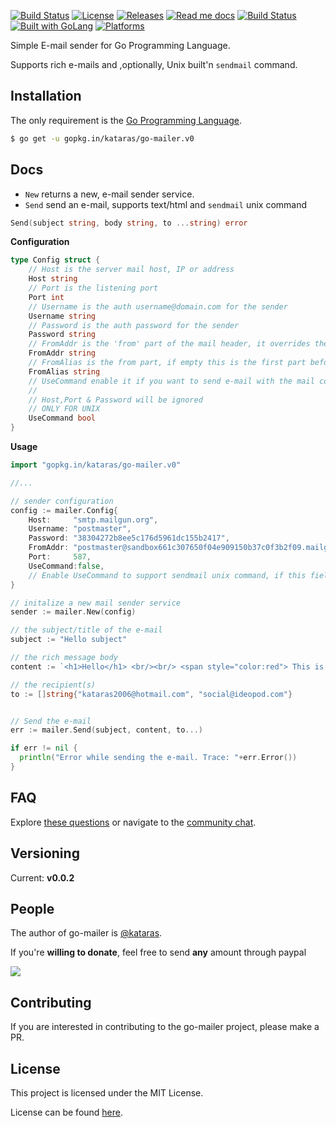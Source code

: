 <a href="https://travis-ci.org/kataras/go-mailer"><img src="https://img.shields.io/travis/kataras/go-mailer.svg?style=flat-square" alt="Build Status"></a>
<a href="https://gopkg.in/kataras/go-mailer.v0/blob/master/LICENSE"><img src="https://img.shields.io/badge/%20license-MIT%20%20License%20-E91E63.svg?style=flat-square" alt="License"></a>
<a href="https://gopkg.in/kataras/go-mailer.v0/releases"><img src="https://img.shields.io/badge/%20release%20-%20v0.0.2-blue.svg?style=flat-square" alt="Releases"></a>
<a href="#docs"><img src="https://img.shields.io/badge/%20docs-reference-5272B4.svg?style=flat-square" alt="Read me docs"></a>
<a href="https://kataras.rocket.chat/channel/go-mailer"><img src="https://img.shields.io/badge/%20community-chat-00BCD4.svg?style=flat-square" alt="Build Status"></a>
<a href="https://golang.org"><img src="https://img.shields.io/badge/powered_by-Go-3362c2.svg?style=flat-square" alt="Built with GoLang"></a>
<a href="#"><img src="https://img.shields.io/badge/platform-Any--OS-yellow.svg?style=flat-square" alt="Platforms"></a>


Simple E-mail sender for Go Programming Language.

Supports rich e-mails and ,optionally, Unix built'n  `sendmail` command.

Installation
------------
The only requirement is the [Go Programming Language](https://golang.org/dl).

```bash
$ go get -u gopkg.in/kataras/go-mailer.v0
```


Docs
------------

- `New` returns a new, e-mail sender service.
- `Send` send an e-mail, supports text/html and `sendmail` unix command
```go
Send(subject string, body string, to ...string) error
```

**Configuration**

```go
type Config struct {
    // Host is the server mail host, IP or address
    Host string
    // Port is the listening port
    Port int
    // Username is the auth username@domain.com for the sender
    Username string
    // Password is the auth password for the sender
    Password string
    // FromAddr is the 'from' part of the mail header, it overrides the username
    FromAddr string
    // FromAlias is the from part, if empty this is the first part before @ from the Username field
    FromAlias string
    // UseCommand enable it if you want to send e-mail with the mail command  instead of smtp
    //
    // Host,Port & Password will be ignored
    // ONLY FOR UNIX
    UseCommand bool
}

```

**Usage**

```go
import "gopkg.in/kataras/go-mailer.v0"

//...

// sender configuration
config := mailer.Config{
    Host:     "smtp.mailgun.org",
    Username: "postmaster",
    Password: "38304272b8ee5c176d5961dc155b2417",
    FromAddr: "postmaster@sandbox661c307650f04e909150b37c0f3b2f09.mailgun.org",
    Port:     587,
    UseCommand:false,
    // Enable UseCommand to support sendmail unix command, if this field is true then Host, Username, Password and Port are not required, because these info already exists in your local sendmail configuration
}

// initalize a new mail sender service
sender := mailer.New(config)

// the subject/title of the e-mail
subject := "Hello subject"

// the rich message body
content := `<h1>Hello</h1> <br/><br/> <span style="color:red"> This is the rich message body </span>`

// the recipient(s)
to := []string{"kataras2006@hotmail.com", "social@ideopod.com"}


// Send the e-mail
err := mailer.Send(subject, content, to...)

if err != nil {
  println("Error while sending the e-mail. Trace: "+err.Error())
}

```

FAQ
------------
Explore [these questions](https://gopkg.in/kataras/go-mailer.v0/issues?go-mailer=label%3Aquestion) or navigate to the [community chat][Chat].

Versioning
------------

Current: **v0.0.2**



People
------------
The author of go-mailer is [@kataras](https://github.com/kataras).

If you're **willing to donate**, feel free to send **any** amount through paypal

[![](https://www.paypalobjects.com/en_US/i/btn/btn_donateCC_LG.gif)](https://www.paypal.com/cgi-bin/webscr?cmd=_donations&business=kataras2006%40hotmail%2ecom&lc=GR&item_name=Iris%20web%20framework&item_number=iriswebframeworkdonationid2016&currency_code=EUR&bn=PP%2dDonationsBF%3abtn_donateCC_LG%2egif%3aNonHosted)


Contributing
------------
If you are interested in contributing to the go-mailer project, please make a PR.

License
------------

This project is licensed under the MIT License.

License can be found [here](LICENSE).

[Travis Widget]: https://img.shields.io/travis/kataras/go-mailer.svg?style=flat-square
[Travis]: http://travis-ci.org/kataras/go-mailer
[License Widget]: https://img.shields.io/badge/license-MIT%20%20License%20-E91E63.svg?style=flat-square
[License]: https://gopkg.in/kataras/go-mailer.v0/blob/master/LICENSE
[Release Widget]: https://img.shields.io/badge/release-v4.1.1-blue.svg?style=flat-square
[Release]: https://gopkg.in/kataras/go-mailer.v0/releases
[Chat Widget]: https://img.shields.io/badge/community-chat-00BCD4.svg?style=flat-square
[Chat]: https://kataras.rocket.chat/channel/go-mailer
[ChatMain]: https://kataras.rocket.chat/channel/go-mailer
[ChatAlternative]: https://gitter.im/kataras/go-mailer
[Report Widget]: https://img.shields.io/badge/report%20card-A%2B-F44336.svg?style=flat-square
[Report]: http://goreportcard.com/report/kataras/go-mailer
[Documentation Widget]: https://img.shields.io/badge/documentation-reference-5272B4.svg?style=flat-square
[Documentation]: https://www.gitbook.com/book/kataras/go-mailer/details
[Language Widget]: https://img.shields.io/badge/powered_by-Go-3362c2.svg?style=flat-square
[Language]: http://golang.org
[Platform Widget]: https://img.shields.io/badge/platform-Any--OS-gray.svg?style=flat-square
